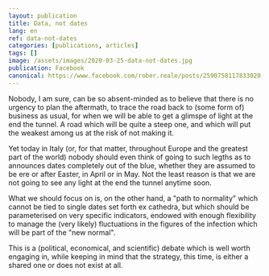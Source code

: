 ```yaml
---
layout: publication
title: Data, not dates
lang: en
ref: data-not-dates
categories: [publications, articles]
tags: []
image: /assets/images/2020-03-25-data-not-dates.jpg
publication: Facebook
canonical: https://www.facebook.com/rober.reale/posts/2590758117833020
---
```


Nobody, I am sure, can be so absent-minded as to believe that there is no urgency to plan the aftermath, to trace the road back to (some form of) business as usual, for when we will be able to get a glimspe of light at the end the tunnel. A road which will be quite a steep one, and which will put the weakest among us at the risk of not making it.

Yet today in Italy (or, for that matter, throughout Europe and the greatest part of the world) nobody should even think of going to such legths as to announces dates completely out of the blue, whether they are assumed to be ere or after Easter, in April or in May. Not the least reason is that we are not going to see any light at the end the tunnel anytime soon.

What we should focus on is, on the other hand, a "path to normality" which cannot be tied to single dates set forth ex cathedra, but which should be parameterised on very specific indicators, endowed with enough flexibility to manage the (very likely) fluctuations in the figures of the infection which will be part of the "new normal".

This is a (political, economical, and scientific) debate which is well worth engaging in, while keeping in mind that the strategy, this time, is either a shared one or does not exist at all.
